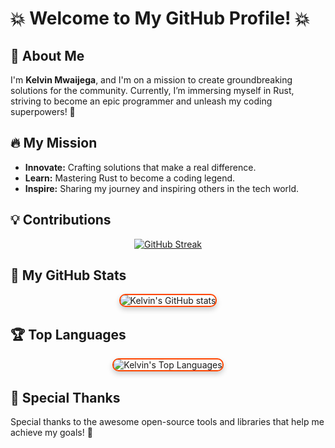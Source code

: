 # 💥 **Welcome to My GitHub Profile!** 💥

## 🌟 About Me

I'm **Kelvin Mwaijega**, and I'm on a mission to create groundbreaking solutions for the community. Currently, I’m immersing myself in Rust, striving to become an epic programmer and unleash my coding superpowers! 🚀

## 🔥 My Mission

- **Innovate:** Crafting solutions that make a real difference.
- **Learn:** Mastering Rust to become a coding legend.
- **Inspire:** Sharing my journey and inspiring others in the tech world.
## 💡 Contributions
<div align="center">
  
  [![GitHub Streak](https://streak-stats.demolab.com?user=ministerko&theme=gruvbox&hide_border=true&border_radius=11.5&date_format=j%20M%5B%20Y%5D)](https://git.io/streak-stats)
  
</div>

## 🚀 My GitHub Stats

<div align="center">
  <img src="https://github-readme-stats.vercel.app/api?username=ministerko&show_icons=true&theme=radical" alt="Kelvin's GitHub stats" style="border-radius: 10px; border: 2px solid #ff4500; box-shadow: 0 4px 8px rgba(0,0,0,0.2);">
</div>

## 🏆 Top Languages

<div align="center">
  <img src="https://github-readme-stats.vercel.app/api/top-langs/?username=ministerko&layout=compact" alt="Kelvin's Top Languages" style="border-radius: 10px; border: 2px solid #ff4500; box-shadow: 0 4px 8px rgba(0,0,0,0.2);">
</div>

## 🎨 Special Thanks

Special thanks to the awesome open-source tools and libraries that help me achieve my goals! 🙌

